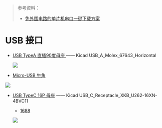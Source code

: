 > 参考资料：
>
> - [免外围电路的单片机串口一键下载方案](https://www.wch.cn/application/575.html)

# USB 接口

- [USB TypeA 直插90度母座 ](https://item.taobao.com/item.htm?spm=a1z09.2.0.0.39ab2e8dZ5Z6Lr&id=4797812435&_u=n2d3uchq48e0) —— Kicad USB_A_Molex_67643_Horizontal

  ![](https://gd3.alicdn.com/imgextra/i3/12762090/O1CN01BNrzFX1RJGR9GdYVH_!!12762090.jpg_400x400.jpg)

- [Micro-USB 牛角](https://detail.1688.com/offer/600601850444.html?spm=a26352.13672862.offerlist.11.186b1e62uvlPU9)

![](https://cbu01.alicdn.com/img/ibank/2020/136/063/23040360631_829115314.jpg)

- [USB TypeC 16P 母座](https://item.taobao.com/item.htm?spm=a1z09.2.0.0.39ab2e8dZ5Z6Lr&id=4797812435&_u=n2d3uchq48e0) —— Kicad USB_C_Receptacle_XKB_U262-16XN-4BVC11

  - [1688](https://detail.1688.com/offer/673759774308.html)

  ![](https://gd2.alicdn.com/imgextra/i3/12762090/O1CN01YT3bgz1RJGRDP48dh_!!12762090.jpg_400x400.jpg)